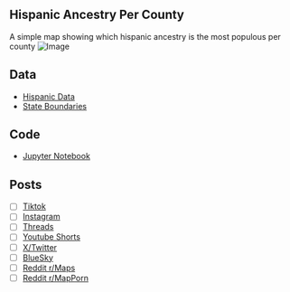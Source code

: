 ## Hispanic Ancestry Per County
A simple map showing which hispanic ancestry is the most populous per county
![Image](https://drive.google.com/uc?export=view&id=)

## Data
* [Hispanic Data](https://data.census.gov/table/ACSDT1Y2023.B03001)
* [State Boundaries](https://www.census.gov/geographies/mapping-files/time-series/geo/carto-boundary-file.html)

## Code
* [Jupyter Notebook](FormatData.ipynb)

## Posts
- [ ] [Tiktok]()
- [ ] [Instagram]()
- [ ] [Threads]()
- [ ] [Youtube Shorts]()
- [ ] [X/Twitter]()
- [ ] [BlueSky]()
- [ ] [Reddit r/Maps]()
- [ ] [Reddit r/MapPorn]()
